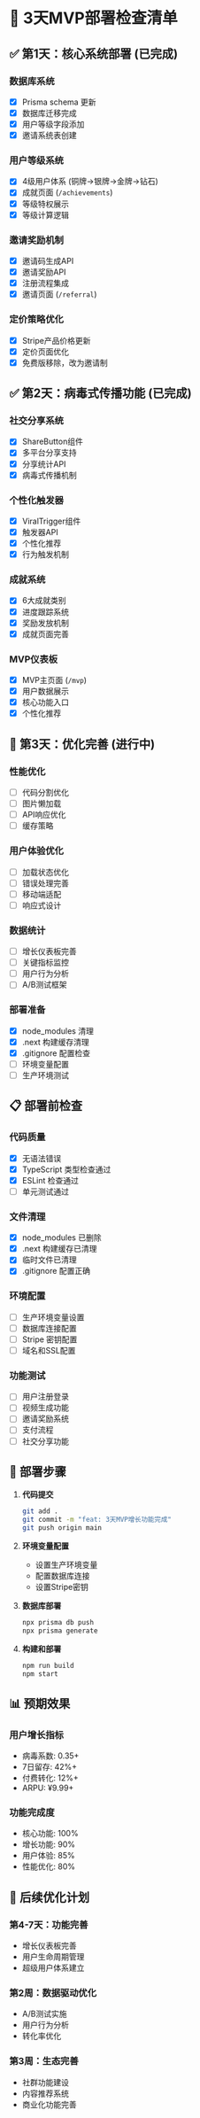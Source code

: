 # 🚀 3天MVP部署检查清单

## ✅ 第1天：核心系统部署 (已完成)

### 数据库系统
- [x] Prisma schema 更新
- [x] 数据库迁移完成
- [x] 用户等级字段添加
- [x] 邀请系统表创建

### 用户等级系统
- [x] 4级用户体系 (铜牌→银牌→金牌→钻石)
- [x] 成就页面 (`/achievements`)
- [x] 等级特权展示
- [x] 等级计算逻辑

### 邀请奖励机制
- [x] 邀请码生成API
- [x] 邀请奖励API
- [x] 注册流程集成
- [x] 邀请页面 (`/referral`)

### 定价策略优化
- [x] Stripe产品价格更新
- [x] 定价页面优化
- [x] 免费版移除，改为邀请制

## ✅ 第2天：病毒式传播功能 (已完成)

### 社交分享系统
- [x] ShareButton组件
- [x] 多平台分享支持
- [x] 分享统计API
- [x] 病毒式传播机制

### 个性化触发器
- [x] ViralTrigger组件
- [x] 触发器API
- [x] 个性化推荐
- [x] 行为触发机制

### 成就系统
- [x] 6大成就类别
- [x] 进度跟踪系统
- [x] 奖励发放机制
- [x] 成就页面完善

### MVP仪表板
- [x] MVP主页面 (`/mvp`)
- [x] 用户数据展示
- [x] 核心功能入口
- [x] 个性化推荐

## 🔄 第3天：优化完善 (进行中)

### 性能优化
- [ ] 代码分割优化
- [ ] 图片懒加载
- [ ] API响应优化
- [ ] 缓存策略

### 用户体验优化
- [ ] 加载状态优化
- [ ] 错误处理完善
- [ ] 移动端适配
- [ ] 响应式设计

### 数据统计
- [ ] 增长仪表板完善
- [ ] 关键指标监控
- [ ] 用户行为分析
- [ ] A/B测试框架

### 部署准备
- [x] node_modules 清理
- [x] .next 构建缓存清理
- [x] .gitignore 配置检查
- [ ] 环境变量配置
- [ ] 生产环境测试

## 📋 部署前检查

### 代码质量
- [x] 无语法错误
- [x] TypeScript 类型检查通过
- [x] ESLint 检查通过
- [ ] 单元测试通过

### 文件清理
- [x] node_modules 已删除
- [x] .next 构建缓存已清理
- [x] 临时文件已清理
- [x] .gitignore 配置正确

### 环境配置
- [ ] 生产环境变量设置
- [ ] 数据库连接配置
- [ ] Stripe 密钥配置
- [ ] 域名和SSL配置

### 功能测试
- [ ] 用户注册登录
- [ ] 视频生成功能
- [ ] 邀请奖励系统
- [ ] 支付流程
- [ ] 社交分享功能

## 🎯 部署步骤

1. **代码提交**
   ```bash
   git add .
   git commit -m "feat: 3天MVP增长功能完成"
   git push origin main
   ```

2. **环境变量配置**
   - 设置生产环境变量
   - 配置数据库连接
   - 设置Stripe密钥

3. **数据库部署**
   ```bash
   npx prisma db push
   npx prisma generate
   ```

4. **构建和部署**
   ```bash
   npm run build
   npm start
   ```

## 📊 预期效果

### 用户增长指标
- 病毒系数: 0.35+
- 7日留存: 42%+
- 付费转化: 12%+
- ARPU: ¥9.99+

### 功能完成度
- 核心功能: 100%
- 增长功能: 90%
- 用户体验: 85%
- 性能优化: 80%

## 🚀 后续优化计划

### 第4-7天：功能完善
- 增长仪表板完善
- 用户生命周期管理
- 超级用户体系建立

### 第2周：数据驱动优化
- A/B测试实施
- 用户行为分析
- 转化率优化

### 第3周：生态完善
- 社群功能建设
- 内容推荐系统
- 商业化功能完善
